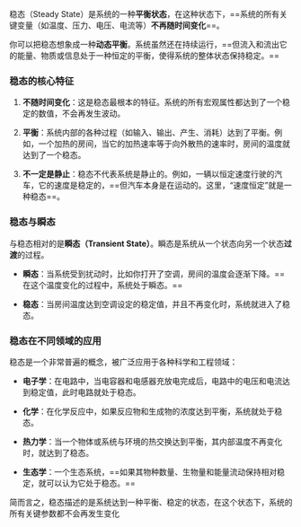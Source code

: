 稳态（Steady State）是系统的一种**平衡状态**，在这种状态下，==系统的所有关键变量（如温度、压力、电压、电流等）**不再随时间变化**==。

你可以把稳态想象成一种**动态平衡**。系统虽然还在持续运行，==但流入和流出它的能量、物质或信息处于一种恒定的平衡，使得系统的整体状态保持稳定。==

### 稳态的核心特征

1. **不随时间变化**：这是稳态最根本的特征。系统的所有宏观属性都达到了一个稳定的数值，不会再发生波动。
    
2. **平衡**：系统内部的各种过程（如输入、输出、产生、消耗）达到了平衡。例如，一个加热的房间，当它的加热速率等于向外散热的速率时，房间的温度就达到了一个稳态。
    
3. **不一定是静止**：稳态不代表系统是静止的。例如，一辆以恒定速度行驶的汽车，它的速度是稳定的，==但汽车本身是在运动的。这里，“速度恒定”就是一种稳态==。

### 稳态与瞬态

与稳态相对的是**瞬态（Transient State）**。瞬态是系统从一个状态向另一个状态**过渡**的过程。

- **瞬态**：当系统受到扰动时，比如你打开了空调，房间的温度会逐渐下降。==在这个温度变化的过程中，系统处于瞬态。==
    
- **稳态**：当房间温度达到空调设定的稳定值，并且不再变化时，系统就进入了稳态。
    

### 稳态在不同领域的应用

稳态是一个非常普遍的概念，被广泛应用于各种科学和工程领域：

- **电子学**：在电路中，当电容器和电感器充放电完成后，电路中的电压和电流达到稳定值，此时电路就处于稳态。
    
- **化学**：在化学反应中，如果反应物和生成物的浓度达到平衡，系统就处于稳态。
    
- **热力学**：当一个物体或系统与环境的热交换达到平衡，其内部温度不再变化时，就达到了稳态。
    
- **生态学**：一个生态系统，==如果其物种数量、生物量和能量流动保持相对稳定，就可以认为它处于稳态。==
    

简而言之，稳态描述的是系统达到一种平衡、稳定的状态，在这个状态下，系统的所有关键参数都不会再发生变化